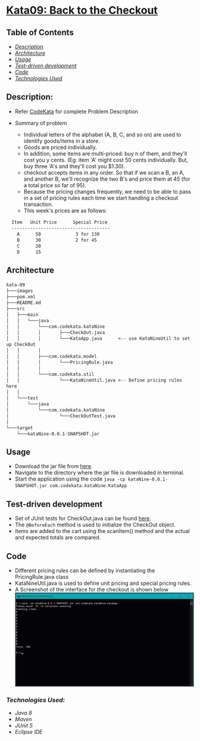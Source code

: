 # [Kata09: Back to the Checkout](http://codekata.com/kata/kata09-back-to-the-checkout/)

## Table of Contents

- _[Description](#description)_
- _[Architecture](#architecture)_
- _[Usage](#usage)_
- _[Test-driven development](#test-driven-development)_
- _[Code](#code)_
- _[Technologies Used](#technologies-used)_

## Description:

- Refer [CodeKata](http://codekata.com/kata/kata09-back-to-the-checkout/) for complete Problem Description
- Summary of problem

  - Individual letters of the alphabet (A, B, C, and so on) are used to identify goods/items in a store.
  - Goods are priced individually.
  - In addition, some items are multi-priced: buy n of them, and they'll cost you y cents. (Eg: item 'A' might cost 50 cents individually. But, buy three 'A's and they'll cost you $1.30).
  - checkout accepts items in any order. So that if we scan a B, an A, and another B, we'll recognize the two B's and price them at 45 (for a total price so far of 95).
  - Because the pricing changes frequently, we need to be able to pass in a set of pricing rules each time we start handling a checkout transaction.
  - This week's prices are as follows:
```
  Item   Unit Price      Special Price
  -------------------------------------
    A      50             3 for 130
    B      30             2 for 45
    C      20
    D      15
```

## Architecture
```
kata-09
├───images
├───pom.xml
├───README.md
├───src
│   ├───main
│   │   └───java
│   │       └───com.codekata.kataNine
│   │       │       ├───CheckOut.java
│   │       │       └───KataApp.java      <-- use KataNineUtil to set up CheckOut
│   │       │
│   │       ├───com.codekata.model
│   │       │       └───PricingRule.java
│   │       │
│   │       └───com.codekata.util
│   │               └───KataNineUtil.java <-- Define pricing rules here
│   │
│   └───test
│       └───java
│           └───com.codekata.kataNine
│                   └───CheckOutTest.java
│
└───target
    └───kataNine-0.0.1-SNAPSHOT.jar
```

## Usage

- Download the jar file from [here](https://github.com/shivavamsi/kata-09/blob/master/target/kataNine-0.0.1-SNAPSHOT.jar?raw=true).
- Navigate to the directory where the jar file is downloaded in terminal.
- Start the application using the code `java -cp kataNine-0.0.1-SNAPSHOT.jar com.codekata.kataNine.KataApp`

## Test-driven development
- Set of JUnit tests for CheckOut.java can be found [here](https://raw.githubusercontent.com/shivavamsi/kata-09/master/src/test/java/com/codekata/kataNine/CheckOutTest.java).
- The `@BeforeEach` method is used to initialize the CheckOut object.
- items are added to the cart using the scanItem() method and the actual and expected totals are compared.

## Code
- Different pricing rules can be defined by instantiating the PricingRule.java class
- KataNineUtil.java is used to define unit pricing and special pricing rules.
- A Screenshot of the interface for the checkout is shown below
  ![Item Pricing](images/image02.jpg)

### _Technologies Used:_

- _Java 8_
- _Maven_
- _JUnit 5_
- _Eclipse IDE_
